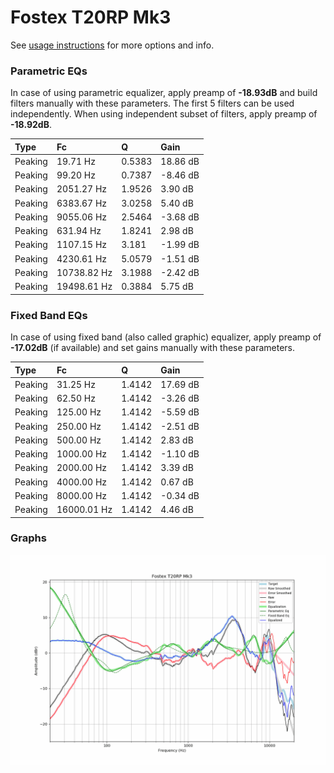 # Fostex T20RP Mk3
See [usage instructions](https://github.com/jaakkopasanen/AutoEq#usage) for more options and info.

### Parametric EQs
In case of using parametric equalizer, apply preamp of **-18.93dB** and build filters manually
with these parameters. The first 5 filters can be used independently.
When using independent subset of filters, apply preamp of **-18.92dB**.

| Type    | Fc          |      Q | Gain     |
|:--------|:------------|:-------|:---------|
| Peaking | 19.71 Hz    | 0.5383 | 18.86 dB |
| Peaking | 99.20 Hz    | 0.7387 | -8.46 dB |
| Peaking | 2051.27 Hz  | 1.9526 | 3.90 dB  |
| Peaking | 6383.67 Hz  | 3.0258 | 5.40 dB  |
| Peaking | 9055.06 Hz  | 2.5464 | -3.68 dB |
| Peaking | 631.94 Hz   | 1.8241 | 2.98 dB  |
| Peaking | 1107.15 Hz  | 3.181  | -1.99 dB |
| Peaking | 4230.61 Hz  | 5.0579 | -1.51 dB |
| Peaking | 10738.82 Hz | 3.1988 | -2.42 dB |
| Peaking | 19498.61 Hz | 0.3884 | 5.75 dB  |

### Fixed Band EQs
In case of using fixed band (also called graphic) equalizer, apply preamp of **-17.02dB**
(if available) and set gains manually with these parameters.

| Type    | Fc          |      Q | Gain     |
|:--------|:------------|:-------|:---------|
| Peaking | 31.25 Hz    | 1.4142 | 17.69 dB |
| Peaking | 62.50 Hz    | 1.4142 | -3.26 dB |
| Peaking | 125.00 Hz   | 1.4142 | -5.59 dB |
| Peaking | 250.00 Hz   | 1.4142 | -2.51 dB |
| Peaking | 500.00 Hz   | 1.4142 | 2.83 dB  |
| Peaking | 1000.00 Hz  | 1.4142 | -1.10 dB |
| Peaking | 2000.00 Hz  | 1.4142 | 3.39 dB  |
| Peaking | 4000.00 Hz  | 1.4142 | 0.67 dB  |
| Peaking | 8000.00 Hz  | 1.4142 | -0.34 dB |
| Peaking | 16000.01 Hz | 1.4142 | 4.46 dB  |

### Graphs
![](./Fostex%20T20RP%20Mk3.png)